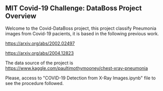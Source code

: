 [//]: # (Image References)

[image1]: ./images/sample_dog_output.png "Sample Output"
[image2]: ./images/vgg16_model.png "VGG-16 Model Layers"
[image3]: ./images/vgg16_model_draw.png "VGG16 Model Figure"


## MIT Covid-19 Challenge: DataBoss Project Overview

Welcome to the Covid-DataBoss project, this project classify Pneumonia images from Covid-19 pacients, it is based in the following previous work.

https://arxiv.org/abs/2002.02497

https://arxiv.org/abs/2004.12823

The data source of the project is https://www.kaggle.com/paultimothymooney/chest-xray-pneumonia

Please, access to "COVID-19 Detection from X-Ray Images.ipynb" file to see the procedure followed.
